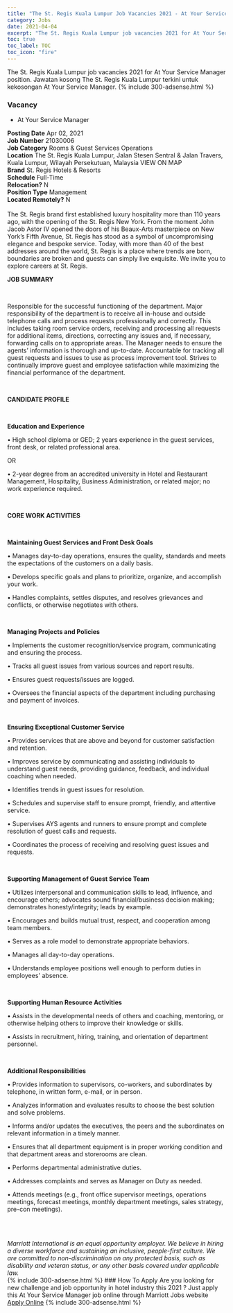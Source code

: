 ```yaml
---
title: "The St. Regis Kuala Lumpur Job Vacancies 2021 - At Your Service Manager" 
category: Jobs 
date: 2021-04-04 
excerpt: "The St. Regis Kuala Lumpur job vacancies 2021 for At Your Service Manager position. Jawatan kosong The St. Regis Kuala Lumpur terkini untuk kekosongan At Your Service Manager." 
toc: true 
toc_label: TOC 
toc_icon: "fire" 
--- 
```


The St. Regis Kuala Lumpur job vacancies 2021 for At Your Service Manager position. Jawatan kosong The St. Regis Kuala Lumpur terkini untuk kekosongan At Your Service Manager. 
{% include 300-adsense.html %} 
### Vacancy 
- At Your Service Manager 
<div><div><b>Posting Date</b> Apr 02, 2021<br><b>Job Number</b> 21030006<br><b>Job Category</b> Rooms &amp; Guest Services Operations<br><b>Location</b> The St. Regis Kuala Lumpur, Jalan Stesen Sentral &amp; Jalan Travers, Kuala Lumpur, Wilayah Persekutuan, Malaysia VIEW ON MAP<br><b>Brand</b> St. Regis Hotels &amp; Resorts<br><b>Schedule</b> Full-Time<br><b>Relocation?</b> N<br><b>Position Type</b> Management<br><b>Located Remotely?</b> N<br><br>The St. Regis brand first established luxury hospitality more than 110 years ago, with the opening of the St. Regis New York. From the moment John Jacob Astor IV opened the doors of his Beaux-Arts masterpiece on New York&#8217;s Fifth Avenue, St. Regis has stood as a symbol of uncompromising elegance and bespoke service. Today, with more than 40 of the best addresses around the world, St. Regis is a place where trends are born, boundaries are broken and guests can simply live exquisite. We invite you to explore careers at St. Regis.<br></div><div> <p><strong>JOB SUMMARY</strong></p> <p>&#160;</p> <p>Responsible for the successful functioning of the department. Major responsibility of the department is to receive all in-house and outside telephone calls and process requests professionally and correctly. This includes taking room service orders, receiving and processing all requests for additional items, directions, correcting any issues and, if necessary, forwarding calls on to appropriate areas. The Manager needs to ensure the agents&#8217; information is thorough and up-to-date. Accountable for tracking all guest requests and issues to use as process improvement tool. Strives to continually improve guest and employee satisfaction while maximizing the financial performance of the department.</p> <p>&#160;</p> <p><strong>CANDIDATE PROFILE </strong></p> <p>&#160;</p> <p><strong>Education and Experience</strong></p> <p>&#8226; High school diploma or GED; 2 years experience in the guest services, front desk, or related professional area.</p> <p>OR</p> <p>&#8226; 2-year degree from an accredited university in Hotel and Restaurant Management, Hospitality, Business Administration, or related major; no work experience required.</p> <p>&#160;</p> <p><strong>CORE WORK ACTIVITIES</strong></p> <p>&#160;</p> <p><strong>Maintaining Guest Services and Front Desk Goals</strong></p> <p>&#8226; Manages day-to-day operations, ensures the quality, standards and meets the expectations of the customers on a daily basis.</p> <p>&#8226; Develops specific goals and plans to prioritize, organize, and accomplish your work.</p> <p>&#8226; Handles complaints, settles disputes, and resolves grievances and conflicts, or otherwise negotiates with others.</p> <p>&#160;</p> <p><strong>Managing Projects and Policies</strong></p> <p>&#8226; Implements the customer recognition/service program, communicating and ensuring the process.</p> <p>&#8226; Tracks all guest issues from various sources and report results.</p> <p>&#8226; Ensures guest requests/issues are logged.</p> <p>&#8226; Oversees the financial aspects of the department including purchasing and payment of invoices.</p> <p>&#160;</p> <p><strong>Ensuring Exceptional Customer Service </strong></p> <p>&#8226; Provides services that are above and beyond for customer satisfaction and retention.</p> <p>&#8226; Improves service by communicating and assisting individuals to understand guest needs, providing guidance, feedback, and individual coaching when needed.</p> <p>&#8226; Identifies trends in guest issues for resolution.</p> <p>&#8226; Schedules and supervise staff to ensure prompt, friendly, and attentive service.</p> <p>&#8226; Supervises AYS agents and runners to ensure prompt and complete resolution of guest calls and requests.</p> <p>&#8226; Coordinates the process of receiving and resolving guest issues and requests.</p> <p>&#160;</p> <p><strong>Supporting Management of Guest Service Team</strong></p> <p>&#8226; Utilizes interpersonal and communication skills to lead, influence, and encourage others; advocates sound financial/business decision making; demonstrates honesty/integrity; leads by example.</p> <p>&#8226; Encourages and builds mutual trust, respect, and cooperation among team members.</p> <p>&#8226; Serves as a role model to demonstrate appropriate behaviors.</p> <p>&#8226; Manages all day-to-day operations.</p> <p>&#8226; Understands employee positions well enough to perform duties in employees' absence.</p> <p>&#160;</p> <p><strong>Supporting Human Resource Activities</strong></p> <p>&#8226; Assists in the developmental needs of others and coaching, mentoring, or otherwise helping others to improve their knowledge or skills.</p> <p>&#8226; Assists in recruitment, hiring, training, and orientation of department personnel.</p> <p>&#160;</p> <p><strong>Additional Responsibilities </strong></p> <p>&#8226; Provides information to supervisors, co-workers, and subordinates by telephone, in written form, e-mail, or in person.</p> <p>&#8226; Analyzes information and evaluates results to choose the best solution and solve problems.</p> <p>&#8226; Informs and/or updates the executives, the peers and the subordinates on relevant information in a timely manner.</p> <p>&#8226; Ensures that all department equipment is in proper working condition and that department areas and storerooms are clean.</p> <p>&#8226; Performs departmental administrative duties.</p> <p>&#8226; Addresses complaints and serves as Manager on Duty as needed.</p> <p>&#8226; Attends meetings (e.g., front office supervisor meetings, operations meetings, forecast meetings, monthly department meetings, sales strategy, pre-con meetings).</p> <p>&#160;</p> </div> <div> &#160;</div> <em>Marriott International is an equal opportunity employer.&#160;We believe in hiring a diverse workforce and sustaining an inclusive, people-first culture.&#160;We are committed to non-discrimination on&#160;any&#160;protected&#160;basis, such as disability and veteran status, or any other basis covered under applicable law.</em><br></div> 
{% include 300-adsense.html %} 
### How To Apply 
Are you looking for new challenge and job opportunity in hotel industry this 2021 ?
Just apply this At Your Service Manager job online through Marriott Jobs website 
<a href="https://jobs.marriott.com/marriott/jobs/21030006?lang=en-us" class="btn btn--info" target="_blank" rel="nofollow noopenner">Apply Online</a> 
{% include 300-adsense.html %} 
